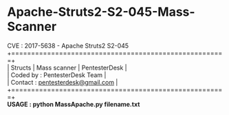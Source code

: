 # Apache-Struts2-S2-045-Mass-Scanner
CVE : 2017-5638 - Apache Struts2 S2-045<br>
+======================================================+<br>
|    	Structs    |  Mass scanner |  PentesterDesk      |<br>
|         Coded by : PentesterDesk Team                |<br>
|         Contact  : pentesterdesk@gmail.com           |<br>
+======================================================+<br>
<b>USAGE : python MassApache.py filename.txt</b>
